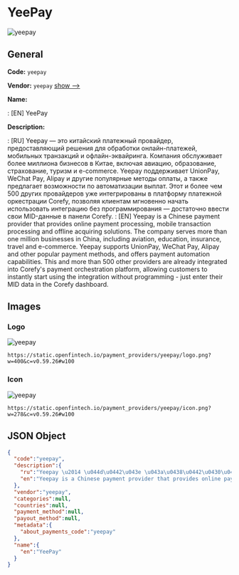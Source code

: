 
# YeePay 
![yeepay](https://static.openfintech.io/payment_providers/yeepay/logo.png?w=400&c=v0.59.26#w100)  

## General 
 
**Code:** `yeepay` 
 
**Vendor:** `yeepay` [show -->](/vendors/yeepay/) 
 
**Name:** 
 
:	[EN] YeePay 
 
**Description:** 
 
: [RU] Yeepay — это китайский платежный провайдер, предоставляющий решения для обработки онлайн-платежей, мобильных транзакций и офлайн-эквайринга. Компания обслуживает более миллиона бизнесов в Китае, включая авиацию, образование, страхование, туризм и e-commerce. Yeepay поддерживает UnionPay, WeChat Pay, Alipay и другие популярные методы оплаты, а также предлагает возможности по автоматизации выплат. Этот и более чем 500 других провайдеров уже интегрированы в платформу платежной оркестрации Corefy, позволяя клиентам мгновенно начать использовать интеграцию без программирования — достаточно ввести свои MID-данные в панели Corefy. 
: [EN] Yeepay is a Chinese payment provider that provides online payment processing, mobile transaction processing and offline acquiring solutions. The company serves more than one million businesses in China, including aviation, education, insurance, travel and e-commerce. Yeepay supports UnionPay, WeChat Pay, Alipay and other popular payment methods, and offers payment automation capabilities. This and more than 500 other providers are already integrated into Corefy's payment orchestration platform, allowing customers to instantly start using the integration without programming - just enter their MID data in the Corefy dashboard. 
 

## Images 

### Logo 
 
![yeepay](https://static.openfintech.io/payment_providers/yeepay/logo.png?w=400&c=v0.59.26#w100)  

```
https://static.openfintech.io/payment_providers/yeepay/logo.png?w=400&c=v0.59.26#w100
```  

### Icon 
 
![yeepay](https://static.openfintech.io/payment_providers/yeepay/icon.png?w=278&c=v0.59.26#w100)  

```
https://static.openfintech.io/payment_providers/yeepay/icon.png?w=278&c=v0.59.26#w100
```  

## JSON Object 

```json
{
  "code":"yeepay",
  "description":{
    "ru":"Yeepay \u2014 \u044d\u0442\u043e \u043a\u0438\u0442\u0430\u0439\u0441\u043a\u0438\u0439 \u043f\u043b\u0430\u0442\u0435\u0436\u043d\u044b\u0439 \u043f\u0440\u043e\u0432\u0430\u0439\u0434\u0435\u0440, \u043f\u0440\u0435\u0434\u043e\u0441\u0442\u0430\u0432\u043b\u044f\u044e\u0449\u0438\u0439 \u0440\u0435\u0448\u0435\u043d\u0438\u044f \u0434\u043b\u044f \u043e\u0431\u0440\u0430\u0431\u043e\u0442\u043a\u0438 \u043e\u043d\u043b\u0430\u0439\u043d-\u043f\u043b\u0430\u0442\u0435\u0436\u0435\u0439, \u043c\u043e\u0431\u0438\u043b\u044c\u043d\u044b\u0445 \u0442\u0440\u0430\u043d\u0437\u0430\u043a\u0446\u0438\u0439 \u0438 \u043e\u0444\u043b\u0430\u0439\u043d-\u044d\u043a\u0432\u0430\u0439\u0440\u0438\u043d\u0433\u0430. \u041a\u043e\u043c\u043f\u0430\u043d\u0438\u044f \u043e\u0431\u0441\u043b\u0443\u0436\u0438\u0432\u0430\u0435\u0442 \u0431\u043e\u043b\u0435\u0435 \u043c\u0438\u043b\u043b\u0438\u043e\u043d\u0430 \u0431\u0438\u0437\u043d\u0435\u0441\u043e\u0432 \u0432 \u041a\u0438\u0442\u0430\u0435, \u0432\u043a\u043b\u044e\u0447\u0430\u044f \u0430\u0432\u0438\u0430\u0446\u0438\u044e, \u043e\u0431\u0440\u0430\u0437\u043e\u0432\u0430\u043d\u0438\u0435, \u0441\u0442\u0440\u0430\u0445\u043e\u0432\u0430\u043d\u0438\u0435, \u0442\u0443\u0440\u0438\u0437\u043c \u0438 e-commerce. Yeepay \u043f\u043e\u0434\u0434\u0435\u0440\u0436\u0438\u0432\u0430\u0435\u0442 UnionPay, WeChat Pay, Alipay \u0438 \u0434\u0440\u0443\u0433\u0438\u0435 \u043f\u043e\u043f\u0443\u043b\u044f\u0440\u043d\u044b\u0435 \u043c\u0435\u0442\u043e\u0434\u044b \u043e\u043f\u043b\u0430\u0442\u044b, \u0430 \u0442\u0430\u043a\u0436\u0435 \u043f\u0440\u0435\u0434\u043b\u0430\u0433\u0430\u0435\u0442 \u0432\u043e\u0437\u043c\u043e\u0436\u043d\u043e\u0441\u0442\u0438 \u043f\u043e \u0430\u0432\u0442\u043e\u043c\u0430\u0442\u0438\u0437\u0430\u0446\u0438\u0438 \u0432\u044b\u043f\u043b\u0430\u0442. \u042d\u0442\u043e\u0442 \u0438 \u0431\u043e\u043b\u0435\u0435 \u0447\u0435\u043c 500 \u0434\u0440\u0443\u0433\u0438\u0445 \u043f\u0440\u043e\u0432\u0430\u0439\u0434\u0435\u0440\u043e\u0432 \u0443\u0436\u0435 \u0438\u043d\u0442\u0435\u0433\u0440\u0438\u0440\u043e\u0432\u0430\u043d\u044b \u0432 \u043f\u043b\u0430\u0442\u0444\u043e\u0440\u043c\u0443 \u043f\u043b\u0430\u0442\u0435\u0436\u043d\u043e\u0439 \u043e\u0440\u043a\u0435\u0441\u0442\u0440\u0430\u0446\u0438\u0438 Corefy, \u043f\u043e\u0437\u0432\u043e\u043b\u044f\u044f \u043a\u043b\u0438\u0435\u043d\u0442\u0430\u043c \u043c\u0433\u043d\u043e\u0432\u0435\u043d\u043d\u043e \u043d\u0430\u0447\u0430\u0442\u044c \u0438\u0441\u043f\u043e\u043b\u044c\u0437\u043e\u0432\u0430\u0442\u044c \u0438\u043d\u0442\u0435\u0433\u0440\u0430\u0446\u0438\u044e \u0431\u0435\u0437 \u043f\u0440\u043e\u0433\u0440\u0430\u043c\u043c\u0438\u0440\u043e\u0432\u0430\u043d\u0438\u044f \u2014 \u0434\u043e\u0441\u0442\u0430\u0442\u043e\u0447\u043d\u043e \u0432\u0432\u0435\u0441\u0442\u0438 \u0441\u0432\u043e\u0438 MID-\u0434\u0430\u043d\u043d\u044b\u0435 \u0432 \u043f\u0430\u043d\u0435\u043b\u0438 Corefy.",
    "en":"Yeepay is a Chinese payment provider that provides online payment processing, mobile transaction processing and offline acquiring solutions. The company serves more than one million businesses in China, including aviation, education, insurance, travel and e-commerce. Yeepay supports UnionPay, WeChat Pay, Alipay and other popular payment methods, and offers payment automation capabilities. This and more than 500 other providers are already integrated into Corefy's payment orchestration platform, allowing customers to instantly start using the integration without programming - just enter their MID data in the Corefy dashboard."
  },
  "vendor":"yeepay",
  "categories":null,
  "countries":null,
  "payment_method":null,
  "payout_method":null,
  "metadata":{
    "about_payments_code":"yeepay"
  },
  "name":{
    "en":"YeePay"
  }
}
```  

